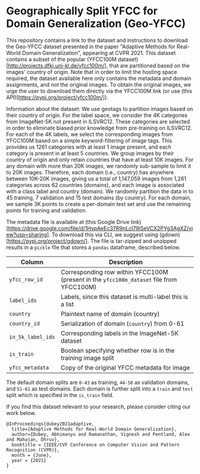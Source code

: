 # Geographically Split YFCC for Domain Generalization (Geo-YFCC)

This repository contains a link to the dataset and instructions to download the Geo-YFCC dataset presented in the paper "Adaptive Methods for Real-World Domain Generalization", appearing at CVPR 2021. This dataset contains a subset of the popular (YFCC100M dataset)[http://projects.dfki.uni-kl.de/yfcc100m/], that are partitioned based on the images' country of origin. Note that in order to limit the hosting space required, the dataset available here only contains the metadata and domain assignments, and *not* the original images. To obtain the original images, we urge the user to download them directly via the YFCC100M link (or use (this API)[https://pypi.org/project/yfcc100m/]). 

Information about the dataset: We use geotags to partition images based on their country of origin. For the label space, we consider the 4K categories from ImageNet-5K not present in ILSVRC12. These categories are selected in order to eliminate biased prior knowledge from pre-training on ILSVRC12. For each of the 4K labels, we select the corresponding images from YFCC100M based on a simple keyword-filtering of image tags. This provides us 1261 categories with at least 1 image present, and each category is present in at least 5 countries. We group images by their country of origin and only retain countries that have at least 10K images. For any domain with more than 20K images, we randomly sub-sample to limit it to 20K images. Therefore, each domain (i.e., country) has anywhere between 10K-20K images, giving us a total of 1,147,059 images from 1,261 categories across 62 countries (domains), and each image is associated with a class label and country
(domain). We randomly partition the data in to 45 training, 7 validation and 15 test domains (by country). For each domain, we sample 3K points to create a per-domain test set and use the remaining points for training and validation.

The metadata file is available at (this Google Drive link)[https://drive.google.com/file/d/1HvpAeEc37R9nLcI79iSeVCX2PYg3AgXZ/view?usp=sharing]. To download this via CLI, we suggest using (gdown)[https://pypi.org/project/gdown/]. The file is tar-zipped and unzipped results in a `pickle` file that stores a `pandas` dataframe, described below.

| Column | Description |
| ----------- | ----------- |
| `yfcc_row_id` | Corresponding row within YFCC100M (present in the `yfcc100m_dataset` file from YFCC100M) |
| `label_ids` | Labels, since this dataset is multi-label this is a list |
| `country` | Plaintext name of domain (country) |
| `country_id`| Serialization of domain (`country`) from 0-61 |
| `in_5k_label_ids` | Corresponding labels in the ImageNet-5K dataset |
| `is_train` | Boolean specifying whether row is in the training image split |
| `yfcc_metadata` | Copy of the original YFCC metadata for image |

The default domain splits are `0-43` as training, `44-50` as validation domains, and `51-61` as test domains. Each domain is further split into a `train` and `test` split which is specified in the `is_train` field.

If you find this dataset relevant to your research, please consider citing our work below.
```
@InProceedings{dubey2021adaptive,
  title={Adaptive Methods for Real-World Domain Generalization},
  author={Dubey, Abhimanyu and Ramanathan, Vignesh and Pentland, Alex and Mahajan, Dhruv},
  booktitle = {IEEE/CVF Conference on Computer Vision and Pattern Recognition (CVPR)},
  month = {June},
  year = {2021}
}
```

